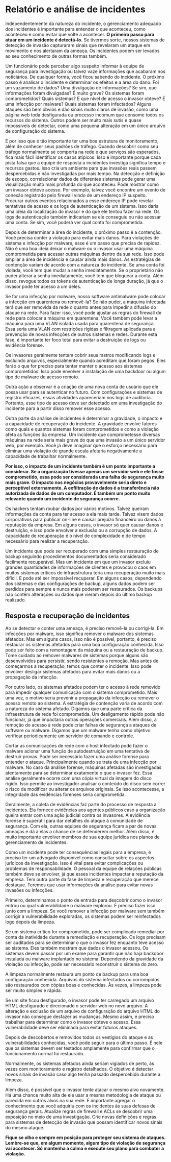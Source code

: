 # Relatório e análise de incidentes

Independentemente da natureza do incidente, o gerenciamento adequado dos incidentes é importante para entender o que aconteceu, como aconteceu e como evitar que volte a acontecer. **O primeiro passo para atuar em um incidente é detectá-lo.** Se tivermos sorte, nossos sistemas de detecção de invasão capturaram sinais que revelaram um ataque em movimento e nos alertaram da ameaça. Os incidentes podem ser levados ao seu conhecimento de outras formas também.

Um funcionário pode perceber algo suspeito informar à equipe de segurança para investigação ou talvez vaze informações que acabaram nos noticiários. De qualquer forma, você ficou sabendo do incidente. O próximo passo é analisar o incidente e determinar os efeitos e a área do dano. Foi um vazamento de dados? Uma divulgação de informações? Se sim, que informações foram divulgadas? É muito grave? Os sistemas foram comprometidos? Quais sistemas? E que nível de acesso o invasor obteve? É uma infecção por malware? Quais sistemas foram infectados? Alguns ataques são bem óbvios e dão sinais muito claros de invasão, como uma página web toda desfigurada ou processo incomum que consome todos os recursos do sistema. Outros podem ser muito mais sutis e quase impossíveis de detectar, como uma pequena alteração em um único arquivo de configuração do sistema.

É por isso que é tão importante ter uma boa estrutura de monitoramento, além de conhecer seus padrões de tráfego. Quando descobrir como seu tráfego normalmente se comporta na rede e que serviços são esperados, fica mais fácil identificar os casos atípicos. Isso é importante porque cada pista falsa que a equipe de resposta a incidentes investiga significa tempo e recursos gastos. Isso cria um ambiente para que invasões reais passem despercebidas e não investigadas por mais tempo. Na detecção e definição de escopo, correlacionar dados de diferentes sistemas pode gerar uma visualização muito mais profunda do que aconteceu. Pode mostrar como um invasor obteve acesso. Por exemplo, talvez você encontre um evento de conexão registrado pelo firewall vindo de um endereço IP suspeito. Procurar outros eventos relacionados a esse endereço IP pode revelar tentativas de acesso e os logs de autenticação de um sistema. Isso daria uma ideia da localização do invasor e do que ele tentou fazer na rede. Os logs de autenticação também indicariam se ele conseguiu ou não acessar uma conta. Se sim, você poderá ver qual conta foi comprometida.

Depois de determinar a área do incidente, o próximo passo é a contenção. Você precisa conter a violação para evitar mais danos. Para violações de sistema e infecção por malware, esse é um passo que precisa de rapidez. Não é uma boa ideia deixar o malware ou o invasor usar uma máquina comprometida para acessar outras máquinas dentro da sua rede. Isso pode ampliar a área de incidência e causar ainda mais danos. As estratégias de contenção variam de acordo com a natureza do incidente. Se uma conta foi violada, você tem que mudar a senha imediatamente. Se o proprietário não puder alterar a senha imediatamente, você tem que bloquear a conta. Além disso, revogue todos os tokens de autenticação de longa duração, já que o invasor pode ter acesso a um deles.

Se for uma infecção por malware, nosso software antimalware pode colocar a infecção em quarentena ou removê-la? Se não puder, a máquina infectada terá que ser removida da rede o quanto antes para impedir a difusão do ataque na rede. Para fazer isso, você pode ajustar as regras do firewall de rede para colocar a máquina em quarentena. Você também pode levar a máquina para uma VLAN isolada usada para quarentena de segurança. Essa seria uma VLAN com restrições rígidas e filtragem aplicada para a prevenção de novas infecções de outros sistemas e redes. Durante esta fase, é importante ter foco total para evitar a destruição de logs ou evidência forense.

Os invasores geralmente tentam cobrir seus rastros modificando logs e excluindo arquivos, especialmente quando acreditam que foram pegos. Eles farão o que for preciso para tentar manter o acesso aos sistemas comprometidos. Isso pode envolver a instalação de uma backdoor ou algum tipo de malware de acesso remoto.

Outra ação a observar é a criação de uma nova conta de usuário que ele possa usar para se autenticar no futuro. Com configurações e sistemas de registro eficazes, essas atividades apareceriam nos logs de auditoria. Portanto, esse tipo de acesso deve ser detectado em uma investigação do incidente para a partir disso remover esse acesso.

Outra parte da análise de incidentes é determinar a gravidade, o impacto e a capacidade de recuperação do incidente. A gravidade envolve fatores como quais e quantos sistemas foram comprometidos e como a violação afeta as funções da empresa. Um incidente que comprometesse diversas máquinas na rede seria mais grave do que uma invasão a um único servidor web, por exemplo. Você já deve imaginar que o esforço necessário para eliminar uma violação de grande escala afetaria negativamente a capacidade de trabalhar normalmente.

**Por isso, o impacto de um incidente também é um ponto importante a considerar. Se a organização tivesse apenas um servidor web e ele fosse comprometido, essa pode ser considerada uma falha de segurança muito mais grave. O impacto nos negócios provavelmente seria direto e perceptível externamente. A exfiltração de dados é a transferência não autorizada de dados de um computador. É também um ponto muito relevante quando um incidente de segurança ocorre.**

Os hackers tentam roubar dados por vários motivos. Talvez queiram informações da conta para ter acesso a ela mais tarde. Talvez visem dados corporativos para publicar on-line e causar prejuízo financeiro ou danos à reputação da empresa. Em alguns casos, o invasor só quer causar danos e destruição, e isso pode envolver a exclusão ou a corrupção de dados. A capacidade de recuperação é o nível de complexidade e de tempo necessário para realizar a recuperação.

Um incidente que pode ser recuperado com uma simples restauração de backup seguindo procedimentos documentados seria considerado facilmente recuperável. Mas um incidente em que um invasor excluiu grandes quantidades de informações de clientes e provocou o caos em muitos sistemas críticos de infraestrutura teria uma recuperação muito mais difícil. E pode até ser impossível recuperar. Em alguns casos, dependendo dos sistemas e das configurações de backup, alguns dados podem ser perdidos para sempre e nunca mais poderem ser restaurados. Os backups não contêm alterações ou dados que vieram depois do último backup realizado.

## Resposta e recuperação de incidentes

Ao se detectar e conter uma ameaça, é preciso removê-la ou corrigi-la. Em infecções por malware, isso significa remover o malware dos sistemas afetados. Mas em alguns casos, isso não é possível, portanto, é preciso restaurar os sistemas afetados para uma boa configuração conhecida. Isso pode ser feito com a remontagem da máquina ou a restauração de backup. Tome cuidado ao remover malwares de sistemas porque alguns são desenvolvidos para persistir, sendo resistentes a remoção. Mas antes de começarmos a recuperação, temos que conter o incidente. Isso pode envolver desligar sistemas afetados para evitar mais danos ou a propagação da infecção.

Por outro lado, os sistemas afetados podem ter o acesso à rede removido para impedir qualquer comunicação com o sistema comprometido. Mais uma vez, o motivo seria prevenir a propagação da infecção ou remover o acesso remoto ao sistema. A estratégia de contenção varia de acordo com a natureza do sistema afetado. Digamos que uma parte crítica da infraestrutura de rede foi comprometida. Um desligamento rápido pode não funcionar, já que impactaria outras operações comerciais. Além disso, a remoção do acesso à rede pode criar falhas de segurança a ataques de software ou malware. Digamos que um malware tenha como objetivo verificar periodicamente um servidor de comando e controle.

Cortar as comunicações de rede com o host infectado pode fazer o malware acionar uma função de autodestruição em uma tentativa de destruir provas. Pode ser necessário fazer uma análise forense para entender o ataque. Principalmente quando se trata de uma infecção por malware. No caso da análise forense, máquinas afetadas são investigadas atentamente para se determinar exatamente o que o invasor fez. Essa análise geralmente ocorre com uma cópia virtual da imagem do disco rígido. Isso permite ao investigador analisar o conteúdo do disco sem correr o risco de modificar ou alterar os arquivos originais. Se isso acontecesse, a integridade das evidências forenses seria comprometida.

Geralmente, a coleta de evidências faz parte do processo de resposta a incidentes. Ela fornece evidências aos agentes públicos caso a organização queira entrar com uma ação judicial contra os invasores. A evidência forense é superútil para dar detalhes do ataque à comunidade de segurança. Com ela, outras equipes de segurança ficam a par de novas ameaças e dá a elas a chance de se defenderem melhor. Além disso, é muito importante envolver membros de sua equipe jurídica nos planos de gerenciamento de incidentes.

Como um incidente pode ter consequências legais para a empresa, é preciso ter um advogado disponível como consultar sobre os aspectos jurídicos da investigação. Isso é vital para evitar complicações ou problemas de responsabilidade. O pessoal da equipe de relações públicas também deve se envolver, já que esses incidentes impactar a reputação da empresa. Tem outra parte da fase de limpeza e recuperação que merece destaque. Teremos que usar informações da análise para evitar novas invasões ou infecções.

Primeiro, determinamos o ponto de entrada para descobrir como o invasor entrou ou qual vulnerabilidade o malware explorou. É preciso fazer isso junto com a limpeza. Se você remover a infecção por malware sem também corrigir a vulnerabilidade exploradas, os sistemas podem ser reinfectados logo depois da limpeza.

Se um sistema crítico for comprometido, pode ser complicado remediar por conta da inatividade durante a remediação e recuperação. Os logs precisam ser auditados para se determinar o que o invasor fez enquanto teve acesso ao sistema. Eles também mostram que dados o invasor acessou. Os sistemas devem passar por um exame para garantir que não haja backdoor instalada ou malware implantado no sistema. Dependendo da gravidade da violação ou infecção, pode ser necessário reconstruir o sistema do zero.

A limpeza normalmente restaura um ponto de backup para uma boa configuração conhecida. Arquivos do sistema infectados ou corrompidos são restaurados com cópias boas e conhecidas. Às vezes, a limpeza pode ser muito simples e rápida.

Se um site ficou desfigurado, o invasor pode ter carregado um arquivo HTML desfigurado e direcionado o servidor web no novo arquivo. A alteração e exclusão de um arquivo de configuração do arquivo HTML do invasor não consegue desfazer as mudanças. Mesmo assim, é preciso trabalhar para determinar como o invasor obteve o acesso. Essa vulnerabilidade deve ser eliminada para evitar futuros ataques.

Depois de descobertos e removidos todos os vestígios do ataque e as vulnerabilidades conhecidas, você pode seguir para o último passo. É nele que os sistemas devem ser testados amplamente para confirmar que o funcionamento normal foi restaurado.

Normalmente, os sistemas afetados ainda seriam vigiados de perto, às vezes com monitoramento e registro detalhados. O objetivo é detectar novos sinais de invasão caso algo tenha passado despercebido durante a limpeza.

Além disso, é possível que o invasor tente atacar o mesmo alvo novamente. Há uma chance muito alta de ele usar a mesma metodologia de ataque ou parecida em outros alvos na sua rede. É importante agregar o conhecimento que você adquiriu com os incidentes às suas defesas de segurança gerais. Atualize regras de firewall e ACLs se descobrir uma exposição no meio de uma investigação. Crie novas definições e regras para sistemas de detecção de invasão que possam identificar novos sinais do mesmo ataque.

**Fique se olho e sempre em posição para proteger seu sistema de ataques. Lembre-se que, em algum momento, algum tipo de violação de segurança vai acontecer. Só mantenha a calma e execute seu plano para combater a violação.**
